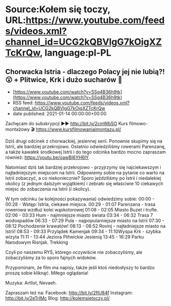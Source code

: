 # Source:Kołem się toczy, URL:https://www.youtube.com/feeds/videos.xml?channel_id=UCG2kQBVlgG7kOigXZTcKrQw, language:pl-PL

## Chorwacka Istria - dlaczego Polacy jej nie lubią?! 😮 + Plitwice, Krk i dużo sucharów 🍁
 - [https://www.youtube.com/watch?v=SSg4B36h9tk](https://www.youtube.com/watch?v=SSg4B36h9tk)
 - RSS feed: https://www.youtube.com/feeds/videos.xml?channel_id=UCG2kQBVlgG7kOigXZTcKrQw
 - date published: 2021-01-14 00:00:00+00:00

Zachęcam do subskrypcji ►► http://bit.ly/2cmWbSO 
Kurs filmowo-montażowy 🎬 https://www.kursfilmowaniaimontazu.pl/

Dziś drugi odcinek z chorwackiej, jesiennej serii. Ponownie skupimy się na Istrii, ale bardziej przekrojowo. Ostatnio odwiedziliśmy rowerami Parenzanę, a także kawałek środkowej Istrii i do tego odcinka bardzo mocno zapraszam również: https://youtu.be/oawBI6YH6lY  

Natomiast dziś tak bardziej przekrojowo - przyjrzymy się najciekawszym i najładniejszym miejscom na Istrii. Odpowiemy sobie na pytanie co warto na Istrii zobaczyć, a co niekoniecznie? Sporo jeździliśmy po Istrii i niedalekiej okolicy (z jednym dalszym wyjątkiem) i zebrało się właściwie 10 ciekawych miejsc do zobaczenia na Istrii (i okolicy).

W tym odcinku (w kolejności pokazywania) odwiedzimy sobie:
00:00 - 00:28 - Wstęp: Istria, ciekawe miejsca. 
00:29 - 01:07 Parenzana - trasa rowerowa wzdłuż kolei wąskotorowej
01:08 - 02:05 Miasto Buzet i trufle.
02:06 - 03:33 Hum - najmniejsze miasto świata
03:34 - 06:32 Trasa 7 wodospadów
06:33 - 07:29 Pula - najpopularniejsze miasto na Istrii
07:30 - 08:12 Pochodzenie krawatów!
08:13 - 08:52 Rovinj - najładniejsze miasto na Istrii!
08:53 - 09:33 Przylądek Kamenjak
09:34 - 11:10Wyspa Krk - szybka wizyta
11:11 - 13:44  Jeziora Plitwickie Jesienią 
13:45 - 16:29 Parku Narodowym Risnjak. Trekking 

Czyli po naszemu RYŚ, którego oczywiście nie zobaczyliśmy, ale zobaczyliśmy za to sporo fajnych widoków. 

Przypominam, że film ma napisy, także jeśli ktoś niedosłyszy to bardzo proszę sobie kliknąć. Miłego oglądania!

Muzyka: Artlist, Nevaeh.

Zapraszam też na:
Facebook: http://bit.ly/2flU84f
Instagram: http://bit.ly/2eTrIMc
Blog: http://kolemsietoczy.pl/


